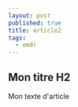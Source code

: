 ```yaml
---
layout: post
published: true
title: article2
tags: 
  - emdr
---
```


## Mon titre H2

Mon texte d'article
